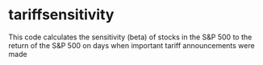# tariffsensitivity
This code calculates the sensitivity (beta) of stocks in the S&amp;P 500 to the return of the S&amp;P 500 on days when important tariff announcements were made
